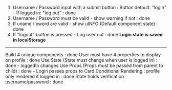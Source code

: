 1. Username / Password input with a submit button : Button default: "login" - If logged in: "log out" : done
2. Username / Password must be valid - show warning if not : done
3. If uname / pword are valid - show uINFO (Default component state) : done
4. If "logout" button is pressed - Log user out : done **Login state is saved in localStorage**


--------------------------------------------------------------------------------------------------------
Build 4 unique components : done
User must have 4 properties to display on profile : done
Use State (State must change when user is logged in) : done - loggedIn changes
Use Props (Props must be passed from parent to child) : done - Login passes props to Card
Conditional Rendering : profile only rendered if logged in : done
State holds verification username/password : done